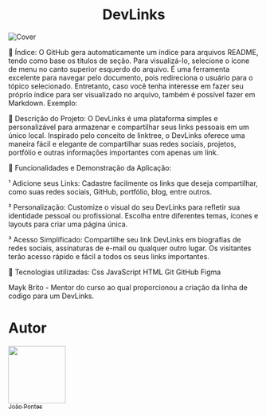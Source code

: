 
<h1 align="center"> DevLinks </h1>

![Cover](https://github.com/jhzinm/Projeto1/assets/150977621/7ef676ad-bf13-4251-bc14-b6d337acf247)

📌 Índice:
O GitHub gera automaticamente um índice para arquivos README, tendo como base os títulos de seção. Para visualizá-lo, selecione o ícone de menu no canto superior esquerdo do arquivo. É uma ferramenta excelente para navegar pelo documento, pois redireciona o usuário para o tópico selecionado. Entretanto, caso você tenha interesse em fazer seu próprio índice para ser visualizado no arquivo, também é possível fazer em Markdown. Exemplo:



📌 Descrição do Projeto:
O DevLinks é uma plataforma simples e personalizável para armazenar e compartilhar seus links pessoais em um único local. Inspirado pelo conceito de linktree, o DevLinks oferece uma maneira fácil e elegante de compartilhar suas redes sociais, projetos, portfólio e outras informações importantes com apenas um link.


📌 Funcionalidades e Demonstração da Aplicação:

¹ Adicione seus Links: Cadastre facilmente os links que deseja compartilhar, como suas redes sociais, GitHub, portfólio, blog, entre outros.

² Personalização: Customize o visual do seu DevLinks para refletir sua identidade pessoal ou profissional. Escolha entre diferentes temas, ícones e layouts para criar uma página única.

³ Acesso Simplificado: Compartilhe seu link DevLinks em biografias de redes sociais, assinaturas de e-mail ou qualquer outro lugar. Os visitantes terão acesso rápido e fácil a todos os seus links importantes.

📌 Tecnologias utilizadas:
Css
JavaScript
HTML
Git
GitHub
Figma

Mayk Brito - Mentor do curso ao qual proporcionou a criação da linha de codigo para um DevLinks.


# Autor
 [<img src="https://avatars.githubusercontent.com/u/150977621?s=400&u=a0ecf6bbd0b9d6de4c3443c76315412338e19521&v=4" width=115><br><sub>João Pontes</sub>](https://github.com/jhzinm) 
